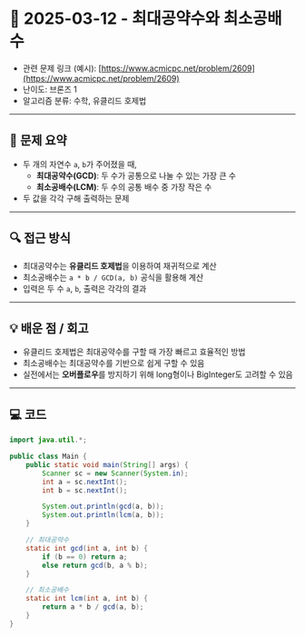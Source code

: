 # 📅 2025-03-12 - 최대공약수와 최소공배수

- 관련 문제 링크 (예시): [https://www.acmicpc.net/problem/2609](https://www.acmicpc.net/problem/2609)
- 난이도: 브론즈 1
- 알고리즘 분류: 수학, 유클리드 호제법

---

## 📌 문제 요약

- 두 개의 자연수 `a`, `b`가 주어졌을 때,
    - **최대공약수(GCD)**: 두 수가 공통으로 나눌 수 있는 가장 큰 수
    - **최소공배수(LCM)**: 두 수의 공통 배수 중 가장 작은 수
- 두 값을 각각 구해 출력하는 문제

---

## 🔍 접근 방식

- 최대공약수는 **유클리드 호제법**을 이용하여 재귀적으로 계산
- 최소공배수는 `a * b / GCD(a, b)` 공식을 활용해 계산
- 입력은 두 수 `a`, `b`, 출력은 각각의 결과

---

## 💡 배운 점 / 회고

- 유클리드 호제법은 최대공약수를 구할 때 가장 빠르고 효율적인 방법
- 최소공배수는 최대공약수를 기반으로 쉽게 구할 수 있음
- 실전에서는 **오버플로우**를 방지하기 위해 long형이나 BigInteger도 고려할 수 있음

---

## 💻 코드

```java 
import java.util.*;

public class Main {
    public static void main(String[] args) {
        Scanner sc = new Scanner(System.in);
        int a = sc.nextInt();
        int b = sc.nextInt();

        System.out.println(gcd(a, b));
        System.out.println(lcm(a, b));
    }

    // 최대공약수
    static int gcd(int a, int b) {
        if (b == 0) return a;
        else return gcd(b, a % b);
    }

    // 최소공배수
    static int lcm(int a, int b) {
        return a * b / gcd(a, b);
    }
}
